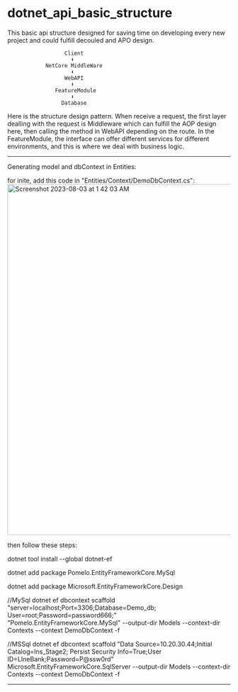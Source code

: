 # dotnet_api_basic_structure

This basic api structure designed for saving time on developing every new project and could fulfill decouled and APO design.

                      Client
                        ⬇
                NetCore MiddleWare
                        ⬇
                      WebAPI
                        ⬇
                   FeatureModule
                        ⬇
                     Database


  Here is the structure design pattern. When receive a request, the first layer dealling with the request is Middleware which can fulfill the AOP design here,
  then calling the method in WebAPI depending on the route. In the FeatureModule, the interface can offer different services for different environments, and this 
  is where we deal with business logic.

------------------------------------------------------------------------------------------------------------------------------------------------------------------------
Generating model and dbContext in Entities:

for inite, add this code in "Entities/Context/DemoDbContext.cs":
<img width="791" alt="Screenshot 2023-08-03 at 1 42 03 AM" src="https://github.com/stephen60606/dotnet_api_basic_structure/assets/131985111/693ca806-7e0d-4ea0-a400-9a1c15923c52">

then follow these steps:

dotnet tool install --global dotnet-ef

dotnet add package Pomelo.EntityFrameworkCore.MySql

dotnet add package Microsoft.EntityFrameworkCore.Design

//MySql
dotnet ef dbcontext scaffold "server=localhost;Port=3306;Database=Demo_db; User=root;Password=password666;" "Pomelo.EntityFrameworkCore.MySql"  --output-dir Models --context-dir Contexts --context DemoDbContext -f

//MSSql
 dotnet ef dbcontext scaffold "Data Source=10.20.30.44;Initial Catalog=Ins_Stage2; Persist Security Info=True;User ID=LIneBank;Password=P@ssw0rd" Microsoft.EntityFrameworkCore.SqlServer --output-dir Models --context-dir Contexts --context DemoDbContext -f


------------------------------------------------------------------------------------------------------------------------------------------------------------------------






 
